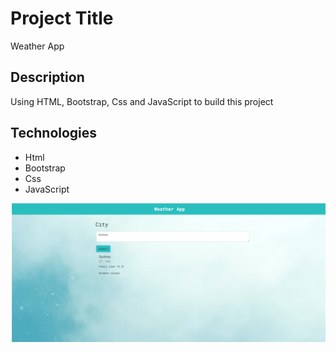 # Project Title
Weather App


## Description

Using HTML, Bootstrap, Css and JavaScript to build this project

## Technologies 

- Html
- Bootstrap
- Css
- JavaScript


![image info](./weather-app.png)


